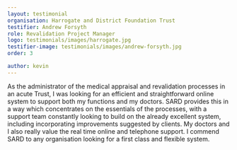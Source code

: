 ```yaml
---
layout: testimonial
organisation: Harrogate and District Foundation Trust
testifier: Andrew Forsyth
role: Revalidation Project Manager
logo: testimonials/images/harrogate.jpg
testifier-image: testimonials/images/andrew-forsyth.jpg
order: 3

author: kevin
---
```


As the administrator of the medical appraisal and revalidation processes in an acute Trust, I was looking for an efficient and straightforward online system to support both my functions and my doctors. SARD provides this in a way which concentrates on the essentials of the processes, with a support team constantly looking to build on the already excellent system, including incorporating improvements suggested by clients. My doctors and I also really value the real time online and telephone support. I commend SARD to any organisation looking for a first class and flexible system.

